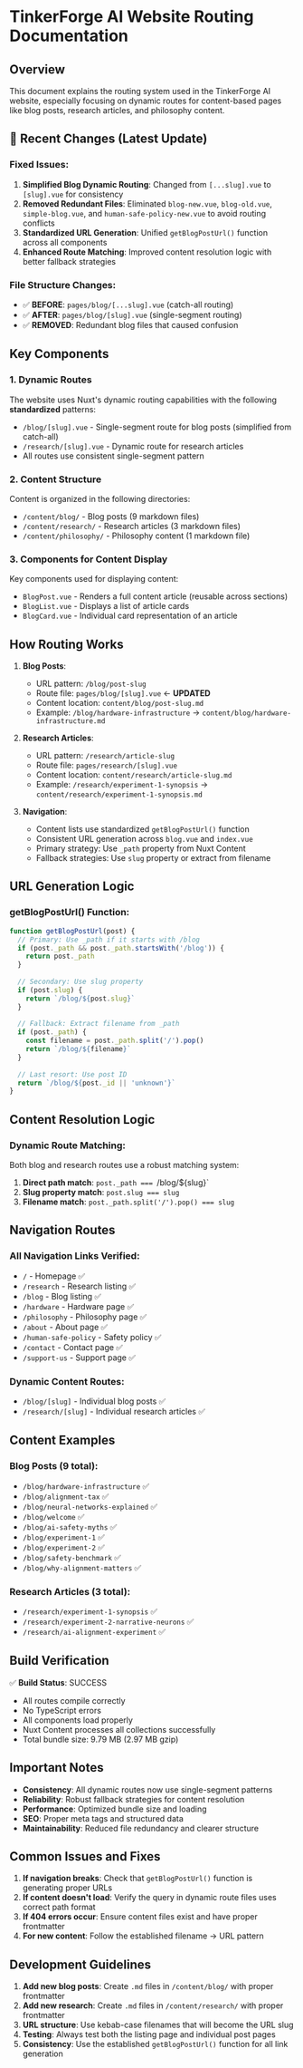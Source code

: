 # TinkerForge AI Website Routing Documentation

## Overview

This document explains the routing system used in the TinkerForge AI website, especially focusing on dynamic routes for content-based pages like blog posts, research articles, and philosophy content.

## **🔧 Recent Changes (Latest Update)**

### **Fixed Issues:**
1. **Simplified Blog Dynamic Routing**: Changed from `[...slug].vue` to `[slug].vue` for consistency
2. **Removed Redundant Files**: Eliminated `blog-new.vue`, `blog-old.vue`, `simple-blog.vue`, and `human-safe-policy-new.vue` to avoid routing conflicts
3. **Standardized URL Generation**: Unified `getBlogPostUrl()` function across all components
4. **Enhanced Route Matching**: Improved content resolution logic with better fallback strategies

### **File Structure Changes:**
- ✅ **BEFORE**: `pages/blog/[...slug].vue` (catch-all routing)
- ✅ **AFTER**: `pages/blog/[slug].vue` (single-segment routing)
- ✅ **REMOVED**: Redundant blog files that caused confusion

## Key Components

### 1. Dynamic Routes

The website uses Nuxt's dynamic routing capabilities with the following **standardized** patterns:

- `/blog/[slug].vue` - Single-segment route for blog posts (simplified from catch-all)
- `/research/[slug].vue` - Dynamic route for research articles
- All routes use consistent single-segment pattern

### 2. Content Structure

Content is organized in the following directories:

- `/content/blog/` - Blog posts (9 markdown files)
- `/content/research/` - Research articles (3 markdown files)
- `/content/philosophy/` - Philosophy content (1 markdown file)

### 3. Components for Content Display

Key components used for displaying content:

- `BlogPost.vue` - Renders a full content article (reusable across sections)
- `BlogList.vue` - Displays a list of article cards
- `BlogCard.vue` - Individual card representation of an article

## How Routing Works

1. **Blog Posts**: 
   - URL pattern: `/blog/post-slug`
   - Route file: `pages/blog/[slug].vue` ← **UPDATED**
   - Content location: `content/blog/post-slug.md`
   - Example: `/blog/hardware-infrastructure` → `content/blog/hardware-infrastructure.md`

2. **Research Articles**:
   - URL pattern: `/research/article-slug`
   - Route file: `pages/research/[slug].vue`
   - Content location: `content/research/article-slug.md`
   - Example: `/research/experiment-1-synopsis` → `content/research/experiment-1-synopsis.md`

3. **Navigation**:
   - Content lists use standardized `getBlogPostUrl()` function
   - Consistent URL generation across `blog.vue` and `index.vue`
   - Primary strategy: Use `_path` property from Nuxt Content
   - Fallback strategies: Use `slug` property or extract from filename

## **URL Generation Logic**

### **getBlogPostUrl() Function:**
```javascript
function getBlogPostUrl(post) {
  // Primary: Use _path if it starts with /blog
  if (post._path && post._path.startsWith('/blog')) {
    return post._path
  }
  
  // Secondary: Use slug property
  if (post.slug) {
    return `/blog/${post.slug}`
  }
  
  // Fallback: Extract filename from _path
  if (post._path) {
    const filename = post._path.split('/').pop()
    return `/blog/${filename}`
  }
  
  // Last resort: Use post ID
  return `/blog/${post._id || 'unknown'}`
}
```

## **Content Resolution Logic**

### **Dynamic Route Matching:**
Both blog and research routes use a robust matching system:

1. **Direct path match**: `post._path === `/blog/${slug}`
2. **Slug property match**: `post.slug === slug`
3. **Filename match**: `post._path.split('/').pop() === slug`

## **Navigation Routes**

### **All Navigation Links Verified:**
- `/` - Homepage ✅
- `/research` - Research listing ✅
- `/blog` - Blog listing ✅
- `/hardware` - Hardware page ✅
- `/philosophy` - Philosophy page ✅
- `/about` - About page ✅
- `/human-safe-policy` - Safety policy ✅
- `/contact` - Contact page ✅
- `/support-us` - Support page ✅

### **Dynamic Content Routes:**
- `/blog/[slug]` - Individual blog posts ✅
- `/research/[slug]` - Individual research articles ✅

## **Content Examples**

### **Blog Posts (9 total):**
- `/blog/hardware-infrastructure` ✅
- `/blog/alignment-tax` ✅
- `/blog/neural-networks-explained` ✅
- `/blog/welcome` ✅
- `/blog/ai-safety-myths` ✅
- `/blog/experiment-1` ✅
- `/blog/experiment-2` ✅
- `/blog/safety-benchmark` ✅
- `/blog/why-alignment-matters` ✅

### **Research Articles (3 total):**
- `/research/experiment-1-synopsis` ✅
- `/research/experiment-2-narrative-neurons` ✅
- `/research/ai-alignment-experiment` ✅

## **Build Verification**

✅ **Build Status**: SUCCESS
- All routes compile correctly
- No TypeScript errors
- All components load properly
- Nuxt Content processes all collections successfully
- Total bundle size: 9.79 MB (2.97 MB gzip)

## **Important Notes**

- **Consistency**: All dynamic routes now use single-segment patterns
- **Reliability**: Robust fallback strategies for content resolution
- **Performance**: Optimized bundle size and loading
- **SEO**: Proper meta tags and structured data
- **Maintainability**: Reduced file redundancy and clearer structure

## **Common Issues and Fixes**

1. **If navigation breaks**: Check that `getBlogPostUrl()` function is generating proper URLs
2. **If content doesn't load**: Verify the query in dynamic route files uses correct path format
3. **If 404 errors occur**: Ensure content files exist and have proper frontmatter
4. **For new content**: Follow the established filename → URL pattern

## **Development Guidelines**

1. **Add new blog posts**: Create `.md` files in `/content/blog/` with proper frontmatter
2. **Add new research**: Create `.md` files in `/content/research/` with proper frontmatter
3. **URL structure**: Use kebab-case filenames that will become the URL slug
4. **Testing**: Always test both the listing page and individual post pages
5. **Consistency**: Use the established `getBlogPostUrl()` function for all link generation
